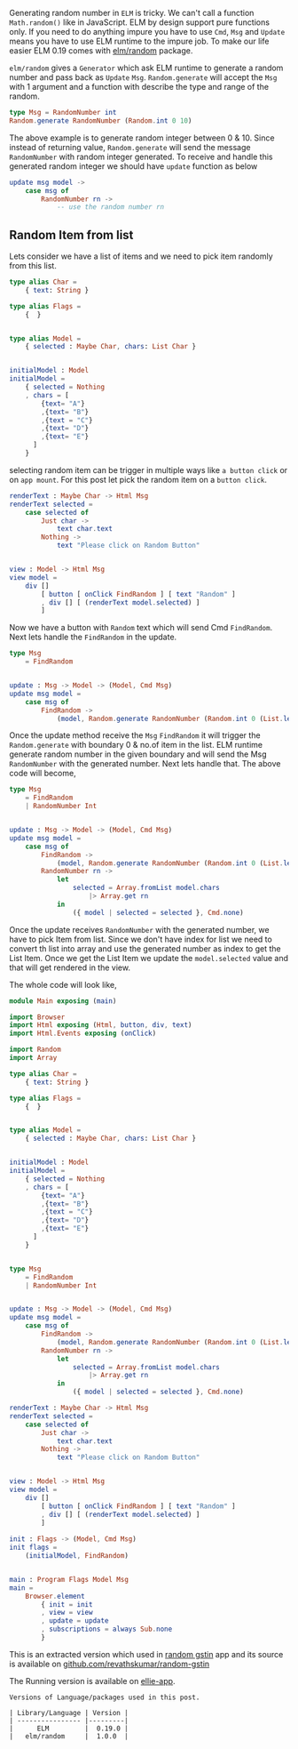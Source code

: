 <!--


---
 'ELM : Pick random item from list'
excerpt: 'Pick random item from list using elm/random'
date: 2018-11-28 23:05:00 IST
updated: 2018-11-28 23:05:00 IST
categories: elm
tags: elm
---

-->
<!DOCTYPE html>
<html>

<head>
  <title>basic-git-workflow</title>
  <meta charset="utf-8">
  <meta name="viewport" content="width=device-width, initial-scale=1.0">


  <link rel="stylesheet" href="./css/bootstrap.css">
  <link rel="stylesheet" href="./css/bootstrap.grid.css">
  <link rel="stylesheet" href="./css/bootstrap.min.css">
  <link rel="stylesheet" href="./css/bootstrap-reboot.min.css">
  <link rel="stylesheet" href="./css/bootstrap.css.map">
  <link rel="stylesheet" href="./css/blog-home.css">
  <link rel="stylesheet" href="./css/prism.css">
  <script async defer src="./css/prism.js"></script>
</head>

<body>

Generating random number in `ELM` is tricky. We can't call a function `Math.random()` like in JavaScript. 
ELM by design support pure functions only. If you need to do anything impure you have to 
use `Cmd`, `Msg` and `Update` means you have to use ELM runtime to the impure job. 
To make our life easier ELM 0.19 comes with [elm/random][elm_random] package. 

`elm/random` gives a `Generator` which ask ELM runtime to generate a random number and pass back as `Update` `Msg`.
`Random.generate` will accept the `Msg` with 1 argument and a function with describe the type and range of the random.

```elm
type Msg = RandomNumber int
Random.generate RandomNumber (Random.int 0 10)
```

The above example is to generate random integer between 0 & 10. Since instead of returning value, `Random.generate` will send the message `RandomNumber` with random integer generated. To receive and handle this generated random integer we should have `update` function as below

```elm
update msg model ->
    case msg of
        RandomNumber rn ->
            -- use the random number rn

```

## <a class="anchor" name="random-item-list" href="#random-item-list"><i class="anchor-icon"></i></a>Random Item from list

Lets consider we have a list of items and we need to pick item randomly from this list.

```elm
type alias Char = 
    { text: String }

type alias Flags = 
    {  }


type alias Model =
    { selected : Maybe Char, chars: List Char }


initialModel : Model
initialModel =
    { selected = Nothing
    , chars = [
        {text= "A"}
        ,{text= "B"}
        ,{text = "C"}
        ,{text= "D"}
        ,{text= "E"}
      ] 
    }
```

selecting random item can be trigger in multiple ways like `a button click` or on `app mount`.
For this post let pick the random item on a `button click`.

```elm
renderText : Maybe Char -> Html Msg
renderText selected =
    case selected of 
        Just char ->
            text char.text
        Nothing ->
            text "Please click on Random Button"


view : Model -> Html Msg
view model =
    div []
        [ button [ onClick FindRandom ] [ text "Random" ]
        , div [] [ (renderText model.selected) ]
        ]
```

Now we have a button with `Random` text which will send Cmd `FindRandom`. 
Next lets handle the `FindRandom` in the update.

```elm
type Msg
    = FindRandom


update : Msg -> Model -> (Model, Cmd Msg)
update msg model =
    case msg of
        FindRandom ->
            (model, Random.generate RandomNumber (Random.int 0 (List.length model.chars - 1)))
```

Once the update method receive the `Msg` `FindRandom` it will trigger the `Random.generate` with boundary 0 & no.of item in the list.
ELM runtime generate random number in the given boundary and will send the Msg `RandomNumber` with the generated number.
Next lets handle that. The above code will become,


```elm
type Msg
    = FindRandom
    | RandomNumber Int


update : Msg -> Model -> (Model, Cmd Msg)
update msg model =
    case msg of
        FindRandom ->
            (model, Random.generate RandomNumber (Random.int 0 (List.length model.chars - 1)))
        RandomNumber rn ->
            let
                selected = Array.fromList model.chars
                    |> Array.get rn
            in
                ({ model | selected = selected }, Cmd.none)
```

Once the update receives `RandomNumber` with the generated number, we have to pick Item from list. Since we don't have index for list we need to convert th list into array and use the generated number as index to get the List Item. Once we get the List Item we update the `model.selected` value and that will get rendered in the view.

The whole code will look like,

```elm
module Main exposing (main)

import Browser
import Html exposing (Html, button, div, text)
import Html.Events exposing (onClick)

import Random
import Array

type alias Char = 
    { text: String }

type alias Flags = 
    {  }


type alias Model =
    { selected : Maybe Char, chars: List Char }


initialModel : Model
initialModel =
    { selected = Nothing
    , chars = [
        {text= "A"}
        ,{text= "B"}
        ,{text = "C"}
        ,{text= "D"}
        ,{text= "E"}
      ] 
    }


type Msg
    = FindRandom
    | RandomNumber Int


update : Msg -> Model -> (Model, Cmd Msg)
update msg model =
    case msg of
        FindRandom ->
            (model, Random.generate RandomNumber (Random.int 0 (List.length model.chars - 1)))
        RandomNumber rn ->
            let
                selected = Array.fromList model.chars
                    |> Array.get rn
            in
                ({ model | selected = selected }, Cmd.none)

renderText : Maybe Char -> Html Msg
renderText selected =
    case selected of 
        Just char ->
            text char.text
        Nothing ->
            text "Please click on Random Button"


view : Model -> Html Msg
view model =
    div []
        [ button [ onClick FindRandom ] [ text "Random" ]
        , div [] [ (renderText model.selected) ]
        ]
        
init : Flags -> (Model, Cmd Msg)
init flags =
    (initialModel, FindRandom)


main : Program Flags Model Msg
main =
    Browser.element
        { init = init
        , view = view
        , update = update
        , subscriptions = always Sub.none
        }
```

This is an extracted version which used in [random gstin][random_gstin] app and its source is available on [github.com/revathskumar/random-gstin][random_gstin_source] 

The Running version is available on [ellie-app][code_snippet].

    Versions of Language/packages used in this post.

    | Library/Language | Version |
    | ---------------- |---------|
    |      ELM         |  0.19.0 |
    |   elm/random     |  1.0.0  |

[elm_random]: https://package.elm-lang.org/packages/elm/random
[code_snippet]: https://ellie-app.com/42fkLMFVdqBa1
[random_gstin]: https://revathskumar.github.io/random-gstin/
[random_gstin_source]: https://github.com/revathskumar/random-gstin/
